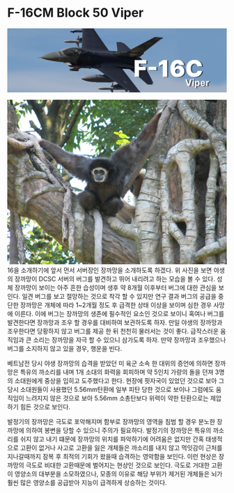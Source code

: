 # F-16CM Block 50 Viper
![](https://github.com/dcs-c/dcs-c.github.io/blob/main/docs/%EB%A7%A4%EB%89%B4%EC%96%BC/f16/images/F16_amraam2.png?raw=true)

![](https://github.com/dcs-c/dcs-c.github.io/blob/main/docs/%EB%A7%A4%EB%89%B4%EC%96%BC/f16/images/White-handed_Gibbon.jpg?raw=true)
16을 소개하기에 앞서 먼서 서버장인 장까망을 소개하도록 하겠다. 위 사진을 보면 야생의 장까망이 DCSC 서버의 버그를 발견하고 뛰어 내리려고 하는 모습을 볼 수 있다. 성체 장까망이 보이는 아주 흔한 습성이며 생후 약 8개월 이후부터 버그에 대한 관심을 보인다. 일견 버그를 보고 절망하는 것으로 착각 할 수 있지만 연구 결과 버그의 공급을 중단한 장까망은 개체에 따라 1~2개월 정도 후 급격한 상태 이상을 보이며 심한 경우 사망에 이른다. 이에 버그는 장까망의 생존에 필수적인 요소인 것으로 보이니 혹여나 버그를 발견한다면 장까망과 조우 할 경우를 대비하여 보관하도록 하자.
만일 야생의 장까망과 조우한다면 당황하지 않고 버그를 제공 한 뒤 천천히 물러서는 것이 좋다. 급작스러운 움직임과 큰 소리는 장까망을 자극 할 수 있으니 삼가도록 하자.
만약 장까망과 조우했으나 버그를 소지하지 않고 있을 경우, 행운을 빈다.

베트남전 당시 야생 장까망의 습격을 받았던 미 육군 소속 한 대위의 증언에 의하면 장까망은 특유의 까소리를 내며 1개 소대의 화력을 회피하며 약 5인치 가량의 돌을 던져 3명의 소대원에게 중상을 입히고 도주했다고 한다. 현장에 핏자국이 있었던 것으로 보아 그 당시 소대원들이 사용했던 5.56mm탄환에 일부 피탄 당한 것으로 보이나 그럼에도 움직임이 느려지지 않은 것으로 보아 5.56mm 소총탄보다 위력이 약한 탄환으로는 제압하기 힘든 것으로 보인다.

발정기의 장까망은 극도로 포악해지며 함부로 장까망의 영역을 침범 할 경우 분노한 장까망에 의하여 봉변을 당할 수 있으니 주의가 필요하다. 발정기의 장까망은 특유의 까소리를 쉬지 않고 내기 떄문에 장까망의 위치를 파악하기에 어려움은 없지만 간혹 태생적으로 고환이 없거나 사고로 고환을 잃은 개체들은 까소리를 내지 않고 먹잇감이 근처를 지나갈때까지 잠복 후 최적의 기회가 왔을때 습격하는 영악함을 보인다.
이런 현상은 장까망의 극도로 비대한 고환때문에 벌어지는 현상인 것으로 보인다. 극도로 거대한 고환이 영양소의 대부분을 소모하였으나, 모종의 이유로 해당 부위가 제거된 개체들은 뇌가 훨씬 많은 영양소를 공급받아 지능이 급격하게 상승하는 것이다.
